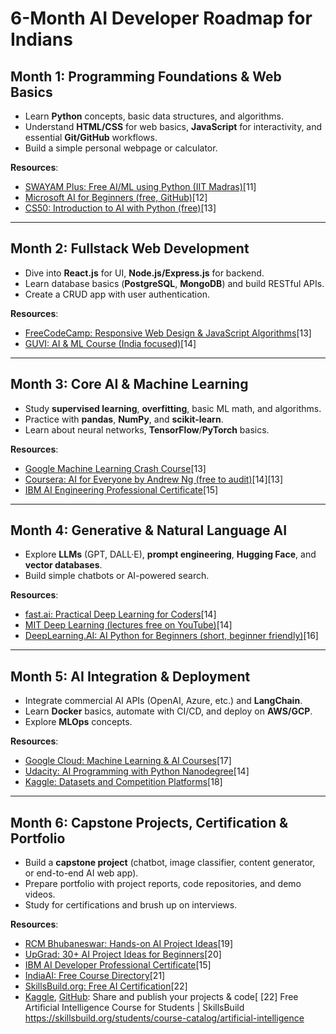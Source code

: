 # 6-Month AI Developer Roadmap for Indians

## Month 1: Programming Foundations & Web Basics

- Learn **Python** concepts, basic data structures, and algorithms.  
- Understand **HTML/CSS** for web basics, **JavaScript** for interactivity, and essential **Git/GitHub** workflows.  
- Build a simple personal webpage or calculator.

**Resources**:
- [SWAYAM Plus: Free AI/ML using Python (IIT Madras)](https://www.iitm.ac.in/happenings/press-releases-and-coverages/iit-madras-swayam-plus-launches-free-ai-courses-students)[11]
- [Microsoft AI for Beginners (free, GitHub)](https://microsoft.github.io/AI-For-Beginners/)[12]
- [CS50: Introduction to AI with Python (free)](https://www.edx.org/course/cs50s-introduction-to-artificial-intelligence-with-python)[13]

***

## Month 2: Fullstack Web Development

- Dive into **React.js** for UI, **Node.js/Express.js** for backend.
- Learn database basics (**PostgreSQL**, **MongoDB**) and build RESTful APIs.
- Create a CRUD app with user authentication.

**Resources**:
- [FreeCodeCamp: Responsive Web Design & JavaScript Algorithms](https://www.freecodecamp.org/learn)[13]
- [GUVI: AI & ML Course (India focused)](https://www.guvi.in/blog/top-10-ai-courses-in-india/)[14]

***

## Month 3: Core AI & Machine Learning

- Study **supervised learning**, **overfitting**, basic ML math, and algorithms.
- Practice with **pandas**, **NumPy**, and **scikit-learn**.
- Learn about neural networks, **TensorFlow**/**PyTorch** basics.

**Resources**:
- [Google Machine Learning Crash Course](https://grow.google/intl/en_pk/guide-ai-machine-learning/)[13]
- [Coursera: AI for Everyone by Andrew Ng (free to audit)](https://www.coursera.org/learn/ai-for-everyone)[14][13]
- [IBM AI Engineering Professional Certificate](https://www.coursera.org/professional-certificates/ai-engineer)[15]

***

## Month 4: Generative & Natural Language AI

- Explore **LLMs** (GPT, DALL·E), **prompt engineering**, **Hugging Face**, and **vector databases**.
- Build simple chatbots or AI-powered search.

**Resources**:
- [fast.ai: Practical Deep Learning for Coders](https://course.fast.ai/)[14]
- [MIT Deep Learning (lectures free on YouTube)](https://introtodeeplearning.com/)[14]
- [DeepLearning.AI: AI Python for Beginners (short, beginner friendly)](https://www.deeplearning.ai/short-courses/ai-python-for-beginners/)[16]

***

## Month 5: AI Integration & Deployment

- Integrate commercial AI APIs (OpenAI, Azure, etc.) and **LangChain**.
- Learn **Docker** basics, automate with CI/CD, and deploy on **AWS/GCP**.
- Explore **MLOps** concepts.

**Resources**:
- [Google Cloud: Machine Learning & AI Courses](https://cloud.google.com/learn/training/machinelearning-ai)[17]
- [Udacity: AI Programming with Python Nanodegree](https://www.udacity.com/course/ai-programming-python-nanodegree--nd089)[14]
- [Kaggle: Datasets and Competition Platforms](https://www.kaggle.com/)[18]

***

## Month 6: Capstone Projects, Certification & Portfolio

- Build a **capstone project** (chatbot, image classifier, content generator, or end-to-end AI web app).
- Prepare portfolio with project reports, code repositories, and demo videos.
- Study for certifications and brush up on interviews.

**Resources**:
- [RCM Bhubaneswar: Hands-on AI Project Ideas](https://rcm.ac.in/project-file-on-artificial-intelligence/)[19]
- [UpGrad: 30+ AI Project Ideas for Beginners](https://www.upgrad.com/blog/top-artificial-intelligence-project-ideas-topics-for-beginners/)[20]
- [IBM AI Developer Professional Certificate](https://www.coursera.org/professional-certificates/applied-artifical-intelligence-ibm-watson-ai)[15]
- [IndiaAI: Free Course Directory](https://indiaai.gov.in/learning)[21]
- [SkillsBuild.org: Free AI Certification](https://skillsbuild.org/students/course-catalog/artificial-intelligence)[22]
- [Kaggle](https://www.kaggle.com/), [GitHub](https://github.com/): Share and publish your projects & code[
[22] Free Artificial Intelligence Course for Students | SkillsBuild https://skillsbuild.org/students/course-catalog/artificial-intelligence
